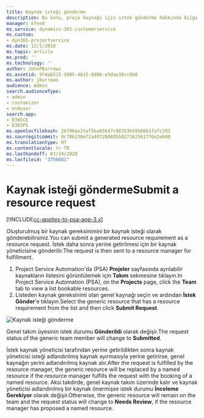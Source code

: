 ```yaml
---
title: Kaynak isteği gönderme
description: Bu konu, proje kaynağı için istek gönderme hakkında bilgi sağlar.
manager: kfend
ms.service: dynamics-365-customerservice
ms.custom:
- dyn365-projectservice
ms.date: 12/1/2018
ms.topic: article
ms.prod: ''
ms.technology: ''
author: JohnPBurrows
ms.assetid: 9f4a6315-3905-4b15-8d06-e5dae30ccbb8
ms.author: jburrows
audience: Admin
search.audienceType:
- admin
- customizer
- enduser
search.app:
- D365CE
- D365PS
ms.openlocfilehash: 2b706ae25af5ba85647c98353b5950663fafc292
ms.sourcegitcommit: 8c786230ef2a497280885b827162561776e2eb00
ms.translationtype: HT
ms.contentlocale: tr-TR
ms.lasthandoff: 03/24/2020
ms.locfileid: "3756681"
---
```

# <a name="submit-a-resource-request"></a><span data-ttu-id="e1d26-103">Kaynak isteği gönderme</span><span class="sxs-lookup"><span data-stu-id="e1d26-103">Submit a resource request</span></span>

[!INCLUDE[cc-applies-to-psa-app-3.x](../includes/cc-applies-to-psa-app-3x.md)]

<span data-ttu-id="e1d26-104">Oluşturulmuş bir kaynak gereksinimini bir kaynak isteği olarak gönderebilirsiniz.</span><span class="sxs-lookup"><span data-stu-id="e1d26-104">You can submit a generated resource requirement as a resource request.</span></span> <span data-ttu-id="e1d26-105">İstek daha sonra yerine getirilmesi için bir kaynak yöneticisine gönderilir.</span><span class="sxs-lookup"><span data-stu-id="e1d26-105">The request is then sent to a resource manager for fulfillment.</span></span>

1. <span data-ttu-id="e1d26-106">Project Service Automation'da (PSA) **Projeler** sayfasında ayrılabilir kaynakların listesini görüntülemek için **Takım** sekmesine tıklayın.</span><span class="sxs-lookup"><span data-stu-id="e1d26-106">In Project Service Automation (PSA), on the **Projects** page, click the **Team** tab to view a list bookable resources.</span></span> 
2. <span data-ttu-id="e1d26-107">Listeden kaynak gereksinimi olan genel kaynağı seçin ve ardından **İstek Gönder**'e tıklayın.</span><span class="sxs-lookup"><span data-stu-id="e1d26-107">Select the generic resource that has a resource requirement from the list and then click **Submit Request**.</span></span>

![Kaynak isteği gönderme](media/RM-how-to-18.png)

<span data-ttu-id="e1d26-109">Genel takım üyesinin istek durumu **Gönderildi** olarak değişir.</span><span class="sxs-lookup"><span data-stu-id="e1d26-109">The request status of the generic team member will change to **Submitted**.</span></span>

<span data-ttu-id="e1d26-110">İstek kaynak yöneticisi tarafından yerine getirildikten sonra kaynak yöneticisi isteği adlandırılmış kaynak ayırmasıyla yerine getirirse, genel kaynağın yerini adlandırılmış kaynak alır.</span><span class="sxs-lookup"><span data-stu-id="e1d26-110">After the request is fulfilled by the resource manager, the generic resource will be replaced by a named resource if the resource manager fulfills the request with the booking of a named resource.</span></span> <span data-ttu-id="e1d26-111">Aksi takdirde, genel kaynak takım üzerinde kalır ve kaynak yöneticisi adlandırılmış bir kaynak önermişse istek durumu **İnceleme Gerekiyor** olarak değişir.</span><span class="sxs-lookup"><span data-stu-id="e1d26-111">Otherwise, the generic resource will remain on the team and the request status will change to **Needs Review**, if the resource manager has proposed a named resource.</span></span>
